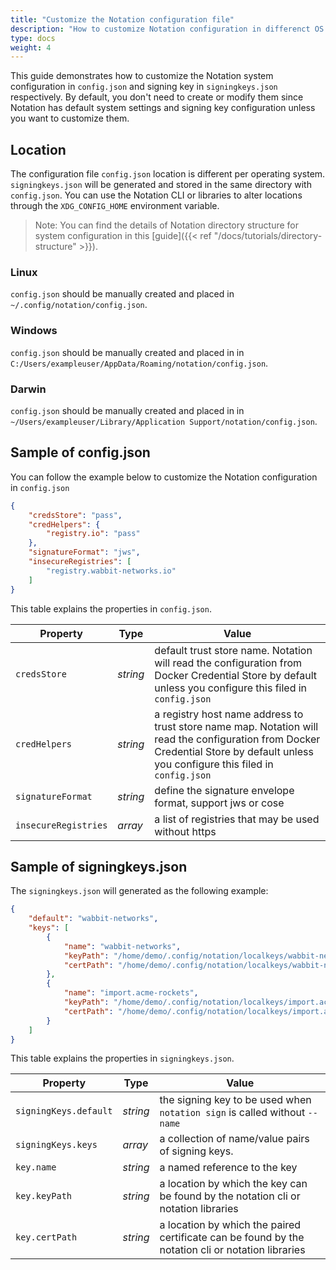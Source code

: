 ```yaml
---
title: "Customize the Notation configuration file"
description: "How to customize Notation configuration in differenct OS platforms"
type: docs
weight: 4
---
```


This guide demonstrates how to customize the Notation system configuration in `config.json` and signing key in `signingkeys.json` respectively. By default, you don't need to create or modify them since Notation has default system settings and signing key configuration unless you want to customize them. 

## Location

The configuration file `config.json` location is different per operating system. `signingkeys.json` will be generated and stored in the same directory with `config.json`. You can use the Notation CLI or libraries to alter locations through the `XDG_CONFIG_HOME` environment variable.

> Note: You can find the details of Notation directory structure for system configuration in this [guide]({{< ref "/docs/tutorials/directory-structure" >}}).

### Linux

`config.json` should be manually created and placed in `~/.config/notation/config.json`. 

### Windows

`config.json` should be manually created and placed in in `C:/Users/exampleuser/AppData/Roaming/notation/config.json`.

### Darwin 

`config.json` should be manually created and placed in in `~/Users/exampleuser/Library/Application Support/notation/config.json`.

## Sample of config.json

You can follow the example below to customize the Notation configuration in `config.json`

```json
{
    "credsStore": "pass",
    "credHelpers": {
        "registry.io": "pass"
    },
    "signatureFormat": "jws",
    "insecureRegistries": [
        "registry.wabbit-networks.io"
    ]
}
```

This table explains the properties in `config.json`. 

| Property | Type | Value |
| --- | --- | ---|
| `credsStore` | _string_  | default trust store name. Notation will read the configuration from Docker Credential Store by default unless you configure this filed in `config.json` |
| `credHelpers`  | _string_ | a registry host name address to trust store name map. Notation will read the configuration from Docker Credential Store by default unless you configure this filed in `config.json` |
| `signatureFormat`  | _string_ |  define the signature envelope format, support jws or cose  |
| `insecureRegistries` | _array_  | a list of registries that may be used without https  |

## Sample of signingkeys.json

The `signingkeys.json` will generated as the following example:

```json
{
    "default": "wabbit-networks",
    "keys": [
        {
            "name": "wabbit-networks",
            "keyPath": "/home/demo/.config/notation/localkeys/wabbit-networks.key",
            "certPath": "/home/demo/.config/notation/localkeys/wabbit-networks.crt"
        },
        {
            "name": "import.acme-rockets",
            "keyPath": "/home/demo/.config/notation/localkeys/import.acme-rockets.key",
            "certPath": "/home/demo/.config/notation/localkeys/import.acme-rockets.crt"
        }
    ]
}
```

This table explains the properties in `signingkeys.json`. 

| Property | Type | Value |
| --- | --- | ---|
| `signingKeys.default` | _string_ | the signing key to be used when `notation sign` is called without `--name`   |
| `signingKeys.keys` | _array_  | a collection of name/value pairs of signing keys.   |
| `key.name` | _string_ | a named reference to the key      |
| `key.keyPath` | _string_ | a location by which the key can be found by the notation cli or notation libraries   |
| `key.certPath`| _string_ | a location by which the paired certificate can be found by the notation cli or notation libraries |

